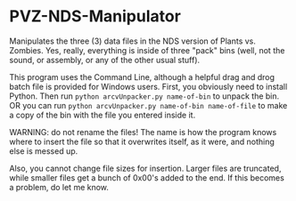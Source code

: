 # PVZ-NDS-Manipulator
Manipulates the three (3) data files in the NDS version of Plants vs. Zombies. Yes, really, everything is inside of three "pack" bins (well, not the sound, or assembly,
or any of the other usual stuff).

This program uses the Command Line, although a helpful drag and drog batch file is provided for Windows users. First, you obviously need to install Python. Then run
```python arcvUnpacker.py name-of-bin``` to unpack the bin. OR you can run ```python arcvUnpacker.py name-of-bin name-of-file``` to make a copy of the bin with
the file you entered inside it.

WARNING: do not rename the files! The name is how the program knows where to insert the file so that it overwrites itself, as it were,
and nothing else is messed up.

Also, you cannot change file sizes for insertion. Larger files are truncated, while smaller files get a bunch of 0x00's added to the end. If this becomes a problem, do 
let me know.
